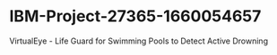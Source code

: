 # IBM-Project-27365-1660054657
VirtualEye - Life Guard for Swimming Pools to Detect Active Drowning






